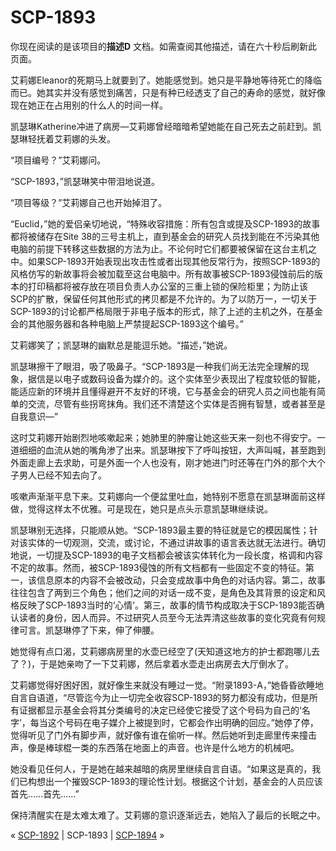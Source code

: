 # SCP-1893
                        

    




你现在阅读的是该项目的**描述D** 文档。如需查阅其他描述，请在六十秒后刷新此页面。



艾莉娜Eleanor的死期马上就要到了。她能感觉到。她只是平静地等待死亡的降临而已。她其实并没有感觉到痛苦，只是有种已经透支了自己的寿命的感觉，就好像现在她正在占用别的什么人的时间一样。

凯瑟琳Katherine冲进了病房—艾莉娜曾经暗暗希望她能在自己死去之前赶到。凯瑟琳轻抚着艾莉娜的头发。

“项目编号？”艾莉娜问。

“SCP-1893，”凯瑟琳笑中带泪地说道。

“项目等级？”艾莉娜自己也开始掉泪了。

“Euclid，”她的爱侣亲切地说，“特殊收容措施：所有包含或提及SCP-1893的故事都将被储存在Site 38的三号主机上，直到基金会的研究人员找到能在不污染其他电脑的前提下转移这些数据的方法为止。不论何时它们都要被保留在这台主机之中。如果SCP-1893开始表现出攻击性或者出现其他反常行为，按照SCP-1893的风格仿写的新故事将会被加载至这台电脑中。所有故事被SCP-1893侵蚀前后的版本的打印稿都将被存放在项目负责人办公室的三重上锁的保险柜里；为防止该SCP的扩散，保留任何其他形式的拷贝都是不允许的。为了以防万一，一切关于SCP-1893的讨论都严格局限于非电子版本的形式，除了上述的主机之外，在基金会的其他服务器和各种电脑上严禁提起SCP-1893这个编号。”

艾莉娜笑了；凯瑟琳的幽默总是能逗乐她。“描述，”她说。

凯瑟琳擦干了眼泪，吸了吸鼻子。“SCP-1893是一种我们尚无法完全理解的现象，据信是以电子或数码设备为媒介的。这个实体至少表现出了程度较低的智能，能适应新的环境并且懂得避开不友好的环境，它与基金会的研究人员之间也能有简单的交流，尽管有些拐弯抹角。我们还不清楚这个实体是否拥有智慧，或者甚至是自我意识—”

这时艾莉娜开始剧烈地咳嗽起来；她肺里的肿瘤让她这些天来一刻也不得安宁。一道细细的血流从她的嘴角渗了出来。凯瑟琳按下了呼叫按钮，大声叫喊，甚至跑到外面走廊上去求助，可是外面一个人也没有，刚才她进门时还等在门外的那个大个子男人已经不知去向了。

咳嗽声渐渐平息下来。艾莉娜向一个便盆里吐血，她特别不愿意在凯瑟琳面前这样做，觉得这样太不优雅。可是现在，她只是点头示意凯瑟琳继续说。

凯瑟琳别无选择，只能顺从她。“SCP-1893最主要的特征就是它的模因属性；针对该实体的一切观测，交流，或讨论，不通过讲故事的语言表达就无法进行。确切地说，一切提及SCP-1893的电子文档都会被该实体转化为一段长度，格调和内容不定的故事。然而，被SCP-1893侵蚀的所有文档都有一些固定不变的特征。第一，该信息原本的内容不会被改动，只会变成故事中角色的对话内容。第二，故事往往包含了两到三个角色；他们之间的对话一成不变，是角色及其背景的设定和风格反映了SCP-1893当时的‘心情’。第三，故事的情节构成取决于SCP-1893能否确认读者的身份，因人而异。不过研究人员至今无法弄清这些故事的变化究竟有何规律可言。凯瑟琳停了下来，伸了伸腰。



她觉得有点口渴，艾莉娜病房里的水壶已经空了(天知道这地方的护士都跑哪儿去了？)，于是她亲吻了一下艾莉娜，然后拿着水壶走出病房去大厅倒水了。

艾莉娜觉得好困好困，就好像生来就没有睡过一觉。“附录1893-A，”她昏昏欲睡地自言自语道，“尽管迄今为止一切完全收容SCP-1893的努力都没有成功，但是所有证据都显示基金会将其分类编号的决定已经使它接受了这个号码为自己的‘名字’，每当这个号码在电子媒介上被提到时，它都会作出明确的回应。”她停了停，觉得听见了门外有脚步声，就好像有谁在偷听一样。然后她听到走廊里传来撞击声，像是棒球棍一类的东西落在地面上的声音。也许是什么地方的机械吧。

她没看见任何人，于是她在越来越暗的病房里继续自言自语。“如果这是真的，我们已构想出一个摧毁SCP-1893的理论性计划。根据这个计划，基金会的人员应该首先……首先……”

保持清醒实在是太难太难了。艾莉娜的意识逐渐远去，她陷入了最后的长眠之中。



    
    
    
    


« [SCP-1892](/scp-1892) | SCP-1893 | [SCP-1894](/scp-1894) »





                    